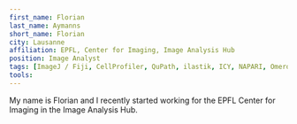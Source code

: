 ```yaml
---
first_name: Florian 
last_name: Aymanns
short_name: Florian
city: Lausanne
affiliation: EPFL, Center for Imaging, Image Analysis Hub
position: Image Analyst
tags: [ImageJ / Fiji, CellProfiler, QuPath, ilastik, ICY, NAPARI, Omero, KNIME, Huygens, Imaris, Arivis, R]
tools:
---
```


My name is Florian and I recently started working for the EPFL Center for Imaging in the Image Analysis Hub.
